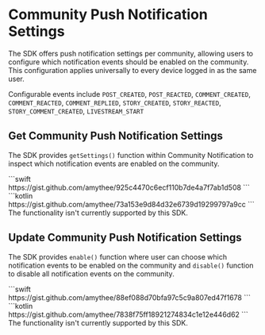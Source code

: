 # Community Push Notification Settings

The SDK offers push notification settings per community, allowing users to configure which notification events should be enabled on the community. This configuration applies universally to every device logged in as the same user.

Configurable events include `POST_CREATED`, `POST_REACTED`, `COMMENT_CREATED`, `COMMENT_REACTED`, `COMMENT_REPLIED`, `STORY_CREATED`, `STORY_REACTED`, `STORY_COMMENT_CREATED`, `LIVESTREAM_START`

## Get Community Push Notification Settings

The SDK provides `getSettings()` function within Community Notification to inspect which notification events are enabled on the community.

<Tabs>
  <Tab title="iOS">
    <CodeGroup>
      <CodeBlock>
        ```swift
        https://gist.github.com/amythee/925c4470c6ecf110b7de4a7f7ab1d508
        ```
      </CodeBlock>
    </CodeGroup>
  </Tab>
  <Tab title="Android">
    <CodeGroup>
      <CodeBlock>
        ```kotlin
        https://gist.github.com/amythee/73a153e9d84d32e6739d19299797a9cc
        ```
      </CodeBlock>
    </CodeGroup>
  </Tab>
  <Tab title="Flutter">
    The functionality isn't currently supported by this SDK.
  </Tab>
</Tabs>

## Update Community Push Notification Settings

The SDK provides `enable()` function where user can choose which notification events to be enabled on the community and `disable()` function to disable all notification events on the community.

<Tabs>
  <Tab title="iOS">
    <CodeGroup>
      <CodeBlock>
        ```swift
        https://gist.github.com/amythee/88ef088d70bfa97c5c9a807ed47f1678
        ```
      </CodeBlock>
    </CodeGroup>
  </Tab>
  <Tab title="Android">
    <CodeGroup>
      <CodeBlock>
        ```kotlin
        https://gist.github.com/amythee/7838f75ff18921274834c1e12e446d62
        ```
      </CodeBlock>
    </CodeGroup>
  </Tab>
  <Tab title="Flutter">
    The functionality isn't currently supported by this SDK.
  </Tab>
</Tabs>